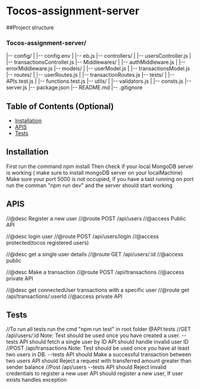 # Tocos-assignment-server

##Project structure


### Tocos-assignment-server/
|-- config/
|   |-- config.env
|   |-- eb.js
|-- controllers/
|   |-- usersController.js
|   |-- transactionsController.js
|-- Middlewares/
|   |-- authMiddleware.js
|   |-- errorMiddleware.js
|-- models/
|   |-- userModel.js
|   |-- transactionsModel.js
|-- routes/
|   |-- userRoutes.js
|   |-- transactionRoutes.js
|-- tests/
|   |-- APIs.test.js
|   |-- functions.test.js
|-- utils/
|   |-- validators.js
|   |-- consts.js
|-- server.js
|-- package.json
|-- README.md
|-- .gitignore

## Table of Contents (Optional)

- [Installation](#installation)
- [APIS](#APIS)
- [Tests](#Tests)

## Installation

First run the command npm install 
Then check if your local MongoDB server is working ( make sure to install mongoDB server on your localMachine)
Make sure your port 5000 is not occupied, if you have a tast running on port
run the comman "npm run dev" and the server should start working

## APIS

//@desc     Register a new user
//@route    POST /api/users
//@access   Public API

//@desc     login user
//@route    POST /api/users/login
//@access   protected(tocos registered users)


//@desc     get a single user details
//@route    GET /api/users/:id
//@access   public

//@desc     Make a transaction
//@route    POST /api/transactions
//@access   private API


//@desc     get connectedUser transactions with a specific user
//@route    get /api/transactions/:userId
//@access   private API



## Tests
//To run all tests run the cmd "npm run test" in root folder
@API tests
//GET /api/users/:id
Note: Test should be used once you have created a user.
--tests
API should fetch a single user by ID
API should handle invalid user ID
//POST /api/transactions
Note: Test should be used once you have at least two users in DB.
--tests
API should Make a successful transaction between two users
API should Reject a request with transferred amount greater than sender balance
//Post /api/users
--tests
API should Reject invalid credentials to register a new user
API should register a new user, If user exists handles exception
